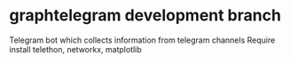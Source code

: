 # graphtelegram development branch
Telegram bot which collects information from telegram channels
Require install telethon, networkx, matplotlib

